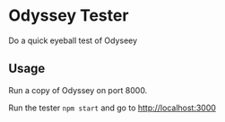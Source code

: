 # Odyssey Tester

Do a quick eyeball test of Odyseey

## Usage

Run a copy of Odyssey on port 8000.

Run the tester `npm start` and go to [http://localhost:3000](http://localhost:3000)
